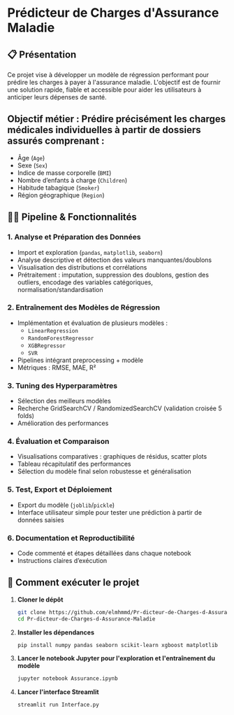 # Prédicteur de Charges d'Assurance Maladie

## 📋 Présentation

Ce projet vise à développer un modèle de régression performant pour prédire les charges à payer à l'assurance maladie. L'objectif est de fournir une solution rapide, fiable et accessible pour aider les utilisateurs à anticiper leurs dépenses de santé.

## **Objectif métier** : Prédire précisément les charges médicales individuelles à partir de dossiers assurés comprenant :
  - Âge (`Age`)
  - Sexe (`Sex`)
  - Indice de masse corporelle (`BMI`)
  - Nombre d’enfants à charge (`Children`)
  - Habitude tabagique (`Smoker`)
  - Région géographique (`Region`)

## 🧑‍🔬 Pipeline & Fonctionnalités

### 1. Analyse et Préparation des Données
- Import et exploration (`pandas`, `matplotlib`, `seaborn`)
- Analyse descriptive et détection des valeurs manquantes/doublons
- Visualisation des distributions et corrélations
- Prétraitement : imputation, suppression des doublons, gestion des outliers, encodage des variables catégoriques, normalisation/standardisation

### 2. Entraînement des Modèles de Régression
- Implémentation et évaluation de plusieurs modèles : 
  - `LinearRegression`
  - `RandomForestRegressor`
  - `XGBRegressor`
  - `SVR`
- Pipelines intégrant preprocessing + modèle
- Métriques : RMSE, MAE, R²

### 3. Tuning des Hyperparamètres
- Sélection des meilleurs modèles
- Recherche GridSearchCV / RandomizedSearchCV (validation croisée 5 folds)
- Amélioration des performances

### 4. Évaluation et Comparaison
- Visualisations comparatives : graphiques de résidus, scatter plots
- Tableau récapitulatif des performances
- Sélection du modèle final selon robustesse et généralisation

### 5. Test, Export et Déploiement
- Export du modèle (`joblib`/`pickle`)
- Interface utilisateur simple pour tester une prédiction à partir de données saisies

### 6. Documentation et Reproductibilité
- Code commenté et étapes détaillées dans chaque notebook
- Instructions claires d’exécution

## 🚀 Comment exécuter le projet

1. **Cloner le dépôt**
   ```bash
   git clone https://github.com/elmhmmd/Pr-dicteur-de-Charges-d-Assurance-Maladie.git
   cd Pr-dicteur-de-Charges-d-Assurance-Maladie
   ```
2. **Installer les dépendances**
   ```bash
   pip install numpy pandas seaborn scikit-learn xgboost matplotlib
   ```
3. **Lancer le notebook Jupyter pour l'exploration et l'entraînement du modèle**
    ```bash
   jupyter notebook Assurance.ipynb 
   ```
4. **Lancer l'interface Streamlit**
    ```bash
   streamlit run Interface.py
   ```
   
   
